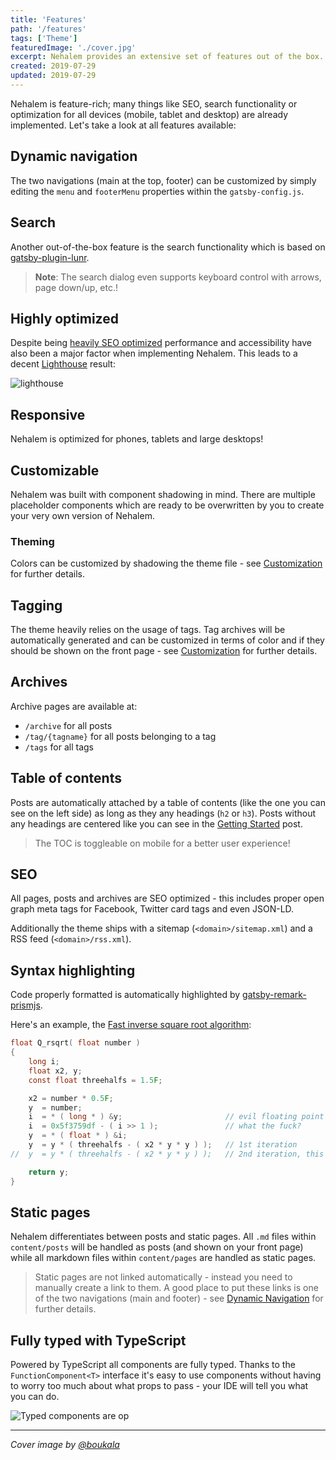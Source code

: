 ```yaml
---
title: 'Features'
path: '/features'
tags: ['Theme']
featuredImage: './cover.jpg'
excerpt: Nehalem provides an extensive set of features out of the box. It's fully responsive, SEO optimized, customizable and even more!
created: 2019-07-29
updated: 2019-07-29
---
```


Nehalem is feature-rich; many things like SEO, search functionality or optimization for all devices (mobile, tablet and desktop) are already
implemented. Let's take a look at all features available:

## Dynamic navigation

The two navigations (main at the top, footer) can be customized by simply editing the `menu` and `footerMenu` properties within the
`gatsby-config.js`.

## Search

Another out-of-the-box feature is the search functionality which is based
on [gatsby-plugin-lunr](https://www.gatsbyjs.org/packages/gatsby-plugin-lunr/).

> **Note**: The search dialog even supports keyboard control with arrows, page down/up, etc.!

## Highly optimized

Despite being [heavily SEO optimized](#seo) performance and accessibility have also been a major factor when implementing Nehalem. This
leads to a decent [Lighthouse](https://www.gatsbyjs.org/docs/audit-with-lighthouse/) result:

![lighthouse](./lighthouse.png)

## Responsive

Nehalem is optimized for phones, tablets and large desktops!

## Customizable

Nehalem was built with component shadowing in mind. There are multiple placeholder components which are ready to be overwritten
by you to create your very own version of Nehalem.

### Theming

Colors can be customized by shadowing the theme file - see [Customization](/customization) for further details.

## Tagging

The theme heavily relies on the usage of tags. Tag archives will be automatically generated and can be customized
in terms of color and if they should be shown on the front page - see [Customization](/customization) for further details.

## Archives

Archive pages are available at:

-   `/archive` for all posts
-   `/tag/{tagname}` for all posts belonging to a tag
-   `/tags` for all tags

## Table of contents

Posts are automatically attached by a table of contents (like the one you can see on the left side) as long as they any headings (`h2` or
`h3`). Posts without any headings are centered like you can see in the [Getting Started](/getting-started) post.

> The TOC is toggleable on mobile for a better user experience!

## SEO

All pages, posts and archives are SEO optimized - this includes proper open graph meta tags for Facebook, Twitter card
tags and even JSON-LD.

Additionally the theme ships with a sitemap (`<domain>/sitemap.xml`) and a RSS feed (`<domain>/rss.xml`).

## Syntax highlighting

Code properly formatted is automatically highlighted by [gatsby-remark-prismjs](https://www.gatsbyjs.org/packages/gatsby-remark-prismjs/).

Here's an example, the [Fast inverse square root algorithm](https://en.wikipedia.org/wiki/Fast_inverse_square_root):

```c
float Q_rsqrt( float number )
{
	long i;
	float x2, y;
	const float threehalfs = 1.5F;

	x2 = number * 0.5F;
	y  = number;
	i  = * ( long * ) &y;                       // evil floating point bit level hacking
	i  = 0x5f3759df - ( i >> 1 );               // what the fuck?
	y  = * ( float * ) &i;
	y  = y * ( threehalfs - ( x2 * y * y ) );   // 1st iteration
//	y  = y * ( threehalfs - ( x2 * y * y ) );   // 2nd iteration, this can be removed

	return y;
}
```

## Static pages

Nehalem differentiates between posts and static pages. All `.md` files within `content/posts` will be handled as posts (and shown on
your front page) while all markdown files within `content/pages` are handled as static pages.

> Static pages are not linked automatically - instead you need to manually create a link to them. A good place to put these links is one
> of the two navigations (main and footer) - see [Dynamic Navigation](#dynamic-navigation) for further details.

## Fully typed with TypeScript

Powered by TypeScript all components are fully typed. Thanks to the `FunctionComponent<T>` interface it's easy to use components without
having to worry too much about what props to pass - your IDE will tell you what you can do.

![Typed components are op](./typed-components.png)

---

_Cover image by [@boukala](https://unsplash.com/@boukala)_
